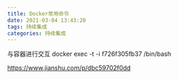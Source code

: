 ```yaml
---
title: Docker常用命令
date: 2021-03-04 13:43:20
tags: 持续集成
categories: 持续集成
---
```


与容器进行交互
docker exec -t -i f726f305fb37 /bin/bash

https://www.jianshu.com/p/dbc59702f0dd
